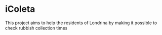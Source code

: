 # iColeta

This project aims to help the residents of Londrina by making it possible to check rubbish collection times
